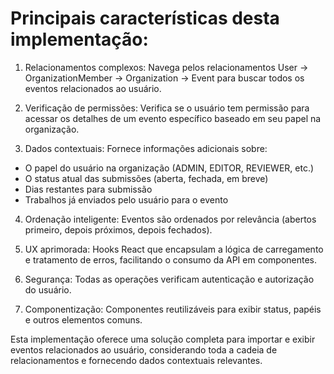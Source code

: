 # Principais características desta implementação:

1. Relacionamentos complexos: Navega pelos relacionamentos User → OrganizationMember → Organization → Event para buscar todos os eventos relacionados ao usuário.

2. Verificação de permissões: Verifica se o usuário tem permissão para acessar os detalhes de um evento específico baseado em seu papel na organização.

3. Dados contextuais: Fornece informações adicionais sobre:
 - O papel do usuário na organização (ADMIN, EDITOR, REVIEWER, etc.)
 - O status atual das submissões (aberta, fechada, em breve)
 - Dias restantes para submissão
 - Trabalhos já enviados pelo usuário para o evento

4. Ordenação inteligente: Eventos são ordenados por relevância (abertos primeiro, depois próximos, depois fechados).

5. UX aprimorada: Hooks React que encapsulam a lógica de carregamento e tratamento de erros, facilitando o consumo da API em componentes.

6. Segurança: Todas as operações verificam autenticação e autorização do usuário.

7. Componentização: Componentes reutilizáveis para exibir status, papéis e outros elementos comuns.

Esta implementação oferece uma solução completa para importar e exibir eventos relacionados ao usuário, considerando toda a cadeia de relacionamentos e fornecendo dados contextuais relevantes.